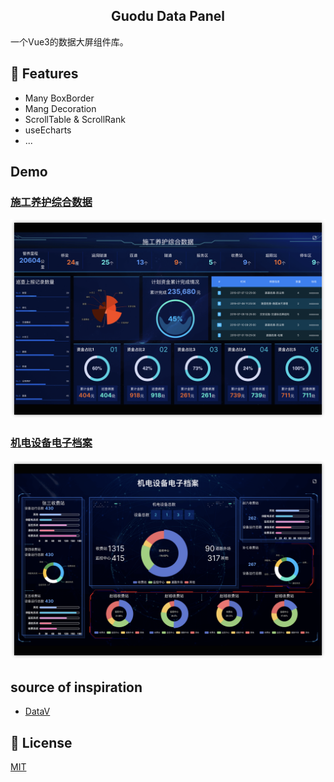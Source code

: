 <h2 align="center">Guodu Data Panel</h2>

一个Vue3的数据大屏组件库。

## 🚀 Features

+ Many BoxBorder
+ Mang Decoration
+ ScrollTable & ScrollRank
+ useEcharts
+ ...

## Demo

### [施工养护综合数据](https://guodu-data-panel.netlify.app/demos/construction-data/)

![施工养护综合数据](/src/public/assets/demo01.png)

### [机电设备电子档案](https://guodu-data-panel.netlify.app/demos/electronic-file/)

![机电设备电子档案](/src/public/assets/demo02.png)

## source of inspiration

+ [DataV](http://datav.jiaminghi.com/)

## 📒 License
[MIT](./LICENSE)
